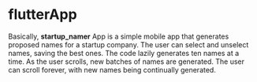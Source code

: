 # flutterApp
Basically, **startup_namer** App is a simple mobile app that generates proposed names for a startup company. The user can select and unselect names, saving the best ones. The code lazily generates ten names at a time. As the user scrolls, new batches of names are generated. The user can scroll forever, with new names being continually generated.
